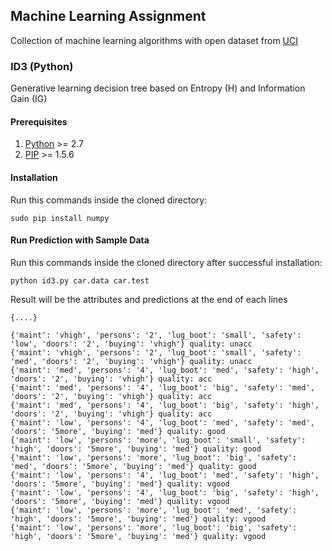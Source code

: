 ## Machine Learning Assignment
Collection of machine learning algorithms with open dataset from [UCI](https://archive.ics.uci.edu/ml/datasets/Car+Evaluation)

### ID3 (Python)
Generative learning decision tree based on Entropy (H) and Information Gain (IG)

#### Prerequisites

1. [Python](https://www.python.org/downloads/) >= 2.7
2. [PIP](https://pip.pypa.io/en/stable/installing/) >= 1.5.6

#### Installation

Run this commands inside the cloned directory:
```
sudo pip install numpy
```

#### Run Prediction with Sample Data

Run this commands inside the cloned directory after successful installation:
```
python id3.py car.data car.test
```

Result will be the attributes and predictions at the end of each lines
```
{....}

{'maint': 'vhigh', 'persons': '2', 'lug_boot': 'small', 'safety': 'low', 'doors': '2', 'buying': 'vhigh'} quality: unacc
{'maint': 'vhigh', 'persons': '2', 'lug_boot': 'small', 'safety': 'med', 'doors': '2', 'buying': 'vhigh'} quality: unacc
{'maint': 'med', 'persons': '4', 'lug_boot': 'med', 'safety': 'high', 'doors': '2', 'buying': 'vhigh'} quality: acc
{'maint': 'med', 'persons': '4', 'lug_boot': 'big', 'safety': 'med', 'doors': '2', 'buying': 'vhigh'} quality: acc
{'maint': 'med', 'persons': '4', 'lug_boot': 'big', 'safety': 'high', 'doors': '2', 'buying': 'vhigh'} quality: acc
{'maint': 'low', 'persons': '4', 'lug_boot': 'med', 'safety': 'med', 'doors': '5more', 'buying': 'med'} quality: good
{'maint': 'low', 'persons': 'more', 'lug_boot': 'small', 'safety': 'high', 'doors': '5more', 'buying': 'med'} quality: good
{'maint': 'low', 'persons': 'more', 'lug_boot': 'big', 'safety': 'med', 'doors': '5more', 'buying': 'med'} quality: good
{'maint': 'low', 'persons': '4', 'lug_boot': 'med', 'safety': 'high', 'doors': '5more', 'buying': 'med'} quality: vgood
{'maint': 'low', 'persons': '4', 'lug_boot': 'big', 'safety': 'high', 'doors': '5more', 'buying': 'med'} quality: vgood
{'maint': 'low', 'persons': 'more', 'lug_boot': 'med', 'safety': 'high', 'doors': '5more', 'buying': 'med'} quality: vgood
{'maint': 'low', 'persons': 'more', 'lug_boot': 'big', 'safety': 'high', 'doors': '5more', 'buying': 'med'} quality: vgood
```

